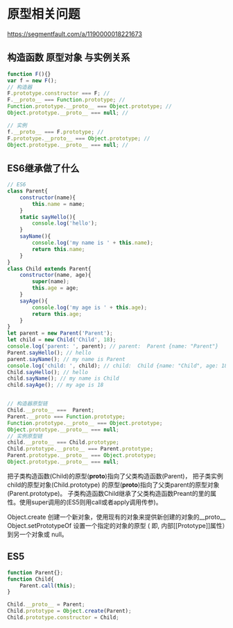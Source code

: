 # 原型相关问题
https://segmentfault.com/a/1190000018221673


## 构造函数 原型对象 与实例关系
``` javascript
function F(){}
var f = new F();
// 构造器
F.prototype.constructor === F; // 
F.__proto__ === Function.prototype; // 
Function.prototype.__proto__ === Object.prototype; // 
Object.prototype.__proto__ === null; // 

// 实例
f.__proto__ === F.prototype; // 
F.prototype.__proto__ === Object.prototype; // 
Object.prototype.__proto__ === null; // 
``` 

## ES6继承做了什么
``` javascript
// ES6
class Parent{
    constructor(name){
        this.name = name;
    }
    static sayHello(){
        console.log('hello');
    }
    sayName(){
        console.log('my name is ' + this.name);
        return this.name;
    }
}
class Child extends Parent{
    constructor(name, age){
        super(name);
        this.age = age;
    }
    sayAge(){
        console.log('my age is ' + this.age);
        return this.age;
    }
}
let parent = new Parent('Parent');
let child = new Child('Child', 18);
console.log('parent: ', parent); // parent:  Parent {name: "Parent"}
Parent.sayHello(); // hello
parent.sayName(); // my name is Parent
console.log('child: ', child); // child:  Child {name: "Child", age: 18}
Child.sayHello(); // hello
child.sayName(); // my name is Child
child.sayAge(); // my age is 18


// 构造器原型链
Child.__proto__ ===  Parent;
Parent.__proto === Function.prototype;
Function.prototype.__proto__ === Object.prototype;
Object.prototype.__proto__ === null;
// 实例原型链
child.__proto__ === Child.prototype;
Child.prototype.__proto__ === Parent.prototype; 
Parent.prototype.__proto__ === Object.prototype;
Object.prototype.__proto__ === null; 
```

把子类构造函数(Child)的原型(__proto__)指向了父类构造函数(Parent)，
把子类实例child的原型对象(Child.prototype) 的原型(__proto__)指向了父类parent的原型对象(Parent.prototype)。
子类构造函数Child继承了父类构造函数Preant的里的属性。使用super调用的(ES5则用call或者apply调用传参)。


Object.create  创建一个新对象，使用现有的对象来提供新创建的对象的__proto__
Object.setPrototypeOf  设置一个指定的对象的原型 ( 即, 内部[[Prototype]]属性）到另一个对象或 null。




## ES5
``` javascript
function Parent{};
function Child{
    Parent.call(this);
}

Child.__proto__ = Parent;
Child.prototype = Object.create(Parent);
Child.prototype.constructor = Child;

```
